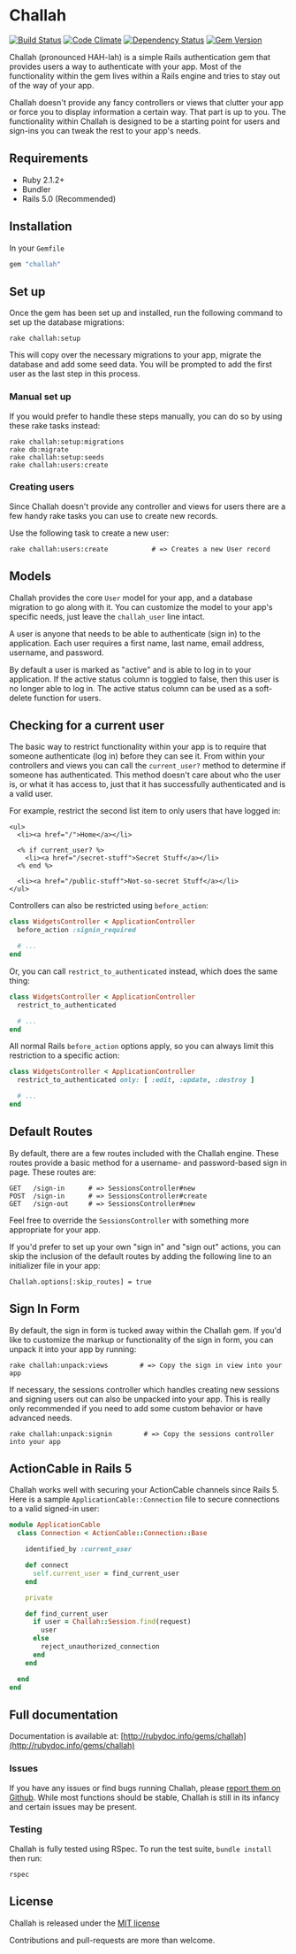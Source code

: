 # Challah

[![Build Status](https://travis-ci.org/jdtornow/challah.svg?branch=master)](https://travis-ci.org/jdtornow/challah) [![Code Climate](https://codeclimate.com/github/jdtornow/challah/badges/gpa.svg)](https://codeclimate.com/github/jdtornow/challah) [![Dependency Status](https://gemnasium.com/jdtornow/challah.svg)](https://gemnasium.com/jdtornow/challah) [![Gem Version](https://badge.fury.io/rb/challah.svg)](https://badge.fury.io/rb/challah)

Challah (pronounced HAH-lah) is a simple Rails authentication gem that provides users a way to authenticate with your app. Most of the functionality within the gem lives within a Rails engine and tries to stay out of the way of your app.

Challah doesn't provide any fancy controllers or views that clutter your app or force you to display information a certain way. That part is up to you. The functionality within Challah is designed to be a starting point for users and sign-ins you can tweak the rest to your app's needs.

## Requirements

* Ruby 2.1.2+
* Bundler
* Rails 5.0 (Recommended)

## Installation

In your `Gemfile`

```ruby
gem "challah"
```

## Set up

Once the gem has been set up and installed, run the following command to set up the database migrations:

    rake challah:setup

This will copy over the necessary migrations to your app, migrate the database and add some seed data. You will be prompted to add the first user as the last step in this process.

### Manual set up

If you would prefer to handle these steps manually, you can do so by using these rake tasks instead:

    rake challah:setup:migrations
    rake db:migrate
    rake challah:setup:seeds
    rake challah:users:create

### Creating users

Since Challah doesn't provide any controller and views for users there are a few handy rake tasks you can use to create new records.

Use the following task to create a new user:

    rake challah:users:create           # => Creates a new User record

## Models

Challah provides the core `User` model for your app, and a database migration to go along with it. You can customize the model to your app's specific needs, just leave the `challah_user` line intact.

A user is anyone that needs to be able to authenticate (sign in) to the application. Each user requires a first name, last name, email address, username, and password.

By default a user is marked as "active" and is able to log in to your application. If the active status column is toggled to false, then this user is no longer able to log in. The active status column can be used as a soft-delete function for users.

## Checking for a current user

The basic way to restrict functionality within your app is to require that someone authenticate (log in) before they can see it. From within your controllers and views you can call the `current_user?` method to determine if someone has authenticated. This method doesn't care about who the user is, or what it has access to, just that it has successfully authenticated and is a valid user.

For example, restrict the second list item to only users that have logged in:

```erb
<ul>
  <li><a href="/">Home</a></li>

  <% if current_user? %>
    <li><a href="/secret-stuff">Secret Stuff</a></li>
  <% end %>

  <li><a href="/public-stuff">Not-so-secret Stuff</a></li>
</ul>
```

Controllers can also be restricted using `before_action`:

```ruby
class WidgetsController < ApplicationController
  before_action :signin_required

  # ...
end
```

Or, you can call `restrict_to_authenticated` instead, which does the same thing:

```ruby
class WidgetsController < ApplicationController
  restrict_to_authenticated

  # ...
end
```

All normal Rails `before_action` options apply, so you can always limit this restriction to a specific action:


```ruby
class WidgetsController < ApplicationController
  restrict_to_authenticated only: [ :edit, :update, :destroy ]

  # ...
end
```

## Default Routes

By default, there are a few routes included with the Challah engine. These routes provide a basic method for a username- and password-based sign in page. These routes are:

    GET   /sign-in      # => SessionsController#new
    POST  /sign-in      # => SessionsController#create
    GET   /sign-out     # => SessionsController#new

Feel free to override the `SessionsController` with something more appropriate for your app.

If you'd prefer to set up your own "sign in" and "sign out" actions, you can skip the inclusion of the default routes by adding the following line to an initializer file in your app:

    Challah.options[:skip_routes] = true

## Sign In Form

By default, the sign in form is tucked away within the Challah gem. If you'd like to customize the markup or functionality of the sign in form, you can unpack it into your app by running:

    rake challah:unpack:views        # => Copy the sign in view into your app

If necessary, the sessions controller which handles creating new sessions and signing users out can also be unpacked into your app. This is really only recommended if you need to add some custom behavior or have advanced needs.

    rake challah:unpack:signin        # => Copy the sessions controller into your app

## ActionCable in Rails 5

Challah works well with securing your ActionCable channels since Rails 5. Here is a sample `ApplicationCable::Connection` file to secure connections to a valid signed-in user:

```ruby
module ApplicationCable
  class Connection < ActionCable::Connection::Base

    identified_by :current_user

    def connect
      self.current_user = find_current_user
    end

    private

    def find_current_user
      if user = Challah::Session.find(request)
        user
      else
        reject_unauthorized_connection
      end
    end

  end
end
```

## Full documentation

Documentation is available at: [http://rubydoc.info/gems/challah](http://rubydoc.info/gems/challah)

### Issues

If you have any issues or find bugs running Challah, please [report them on Github](https://github.com/jdtornow/challah/issues). While most functions should be stable, Challah is still in its infancy and certain issues may be present.

### Testing

Challah is fully tested using RSpec. To run the test suite, `bundle install` then run:

    rspec

## License

Challah is released under the [MIT license](http://www.opensource.org/licenses/MIT)

Contributions and pull-requests are more than welcome.
